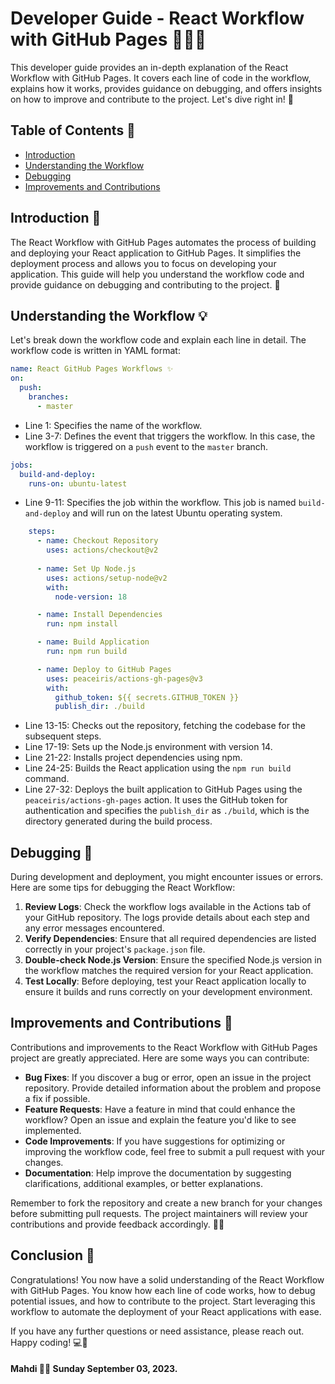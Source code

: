 # Developer Guide - React Workflow with GitHub Pages 👩‍💻📄

This developer guide provides an in-depth explanation of the React Workflow with GitHub Pages. It covers each line of code in the workflow, explains how it works, provides guidance on debugging, and offers insights on how to improve and contribute to the project. Let's dive right in! 🚀

## Table of Contents 📑

- [Introduction](#introduction)
- [Understanding the Workflow](#understanding-the-workflow)
- [Debugging](#debugging)
- [Improvements and Contributions](#improvements-and-contributions)

## Introduction 🎉

The React Workflow with GitHub Pages automates the process of building and deploying your React application to GitHub Pages. It simplifies the deployment process and allows you to focus on developing your application. This guide will help you understand the workflow code and provide guidance on debugging and contributing to the project. 🌈

## Understanding the Workflow 💡

Let's break down the workflow code and explain each line in detail. The workflow code is written in YAML format:

```yaml
name: React GitHub Pages Workflows ✨
on:
  push:
    branches:
      - master
```

- Line 1: Specifies the name of the workflow.
- Line 3-7: Defines the event that triggers the workflow. In this case, the workflow is triggered on a `push` event to the `master` branch.

```yaml
jobs:
  build-and-deploy:
    runs-on: ubuntu-latest
```

- Line 9-11: Specifies the job within the workflow. This job is named `build-and-deploy` and will run on the latest Ubuntu operating system.

```yaml
    steps:
      - name: Checkout Repository
        uses: actions/checkout@v2
      
      - name: Set Up Node.js
        uses: actions/setup-node@v2
        with:
          node-version: 18

      - name: Install Dependencies
        run: npm install

      - name: Build Application
        run: npm run build

      - name: Deploy to GitHub Pages
        uses: peaceiris/actions-gh-pages@v3
        with:
          github_token: ${{ secrets.GITHUB_TOKEN }}
          publish_dir: ./build
```

- Line 13-15: Checks out the repository, fetching the codebase for the subsequent steps.
- Line 17-19: Sets up the Node.js environment with version 14.
- Line 21-22: Installs project dependencies using npm.
- Line 24-25: Builds the React application using the `npm run build` command.
- Line 27-32: Deploys the built application to GitHub Pages using the `peaceiris/actions-gh-pages` action. It uses the GitHub token for authentication and specifies the `publish_dir` as `./build`, which is the directory generated during the build process.

## Debugging 🐞

During development and deployment, you might encounter issues or errors. Here are some tips for debugging the React Workflow:

1. **Review Logs**: Check the workflow logs available in the Actions tab of your GitHub repository. The logs provide details about each step and any error messages encountered.
2. **Verify Dependencies**: Ensure that all required dependencies are listed correctly in your project's `package.json` file.
3. **Double-check Node.js Version**: Ensure the specified Node.js version in the workflow matches the required version for your React application.
4. **Test Locally**: Before deploying, test your React application locally to ensure it builds and runs correctly on your development environment.

## Improvements and Contributions 🚀

Contributions and improvements to the React Workflow with GitHub Pages project are greatly appreciated. Here are some ways you can contribute:

- **Bug Fixes**: If you discover a bug or error, open an issue in the project repository. Provide detailed information about the problem and propose a fix if possible.
- **Feature Requests**: Have a feature in mind that could enhance the workflow? Open an issue and explain the feature you'd like to see implemented.
- **Code Improvements**: If you have suggestions for optimizing or improving the workflow code, feel free to submit a pull request with your changes.
- **Documentation**: Help improve the documentation by suggesting clarifications, additional examples, or better explanations.

Remember to fork the repository and create a new branch for your changes before submitting pull requests. The project maintainers will review your contributions and provide feedback accordingly. 🔧🌟

## Conclusion 🎉

Congratulations! You now have a solid understanding of the React Workflow with GitHub Pages. You know how each line of code works, how to debug potential issues, and how to contribute to the project. Start leveraging this workflow to automate the deployment of your React applications with ease.

If you have any further questions or need assistance, please reach out. Happy coding! 💻🌟

#### Mahdi 🐱‍🏍 Sunday September 03, 2023.